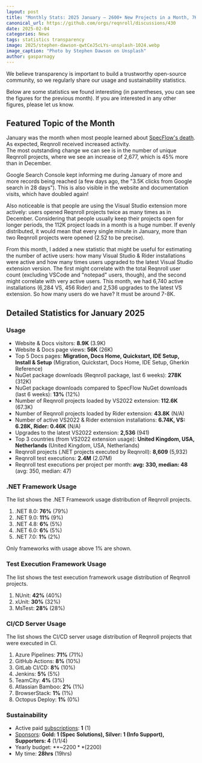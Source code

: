 ```yaml
---
layout: post
title: "Monthly Stats: 2025 January — 2600+ New Projects in a Month, 7K+ Users"
canonical_url: https://github.com/orgs/reqnroll/discussions/430
date: 2025-02-04
categories: News
tags: statistics transparency
image: 2025/stephen-dawson-qwtCeJ5cLYs-unsplash-1024.webp
image_caption: "Photo by Stephen Dawson on Unsplash"
author: gasparnagy
---
```


We believe transparency is important to build a trustworthy open-source community, so we regularly share our usage and sustainability statistics.

Below are some statistics we found interesting (in parentheses, you can see the figures for the previous month). If you are interested in any other figures, please let us know.

## Featured Topic of the Month

January was the month when most people learned about [SpecFlow's death](https://reqnroll.net/news/2025/01/specflow-end-of-life-has-been-announced/). As expected, Reqnroll received increased activity.  
The most outstanding change we can see is in the number of unique Reqnroll projects, where we see an increase of 2,677, which is 45% more than in December.

Google Search Console kept informing me during January of more and more records being reached (a few days ago, the "3.5K clicks from Google search in 28 days"). This is also visible in the website and documentation visits, which have doubled again!

Also noticeable is that people are using the Visual Studio extension more actively: users opened Reqnroll projects twice as many times as in December. Considering that people usually keep their projects open for longer periods, the 112K project loads in a month is a huge number. If evenly distributed, it would mean that every single minute in January, more than two Reqnroll projects were opened (2.52 to be precise).

From this month, I added a new statistic that might be useful for estimating the number of active users: how many Visual Studio & Rider installations were active and how many times users upgraded to the latest Visual Studio extension version. The first might correlate with the total Reqnroll user count (excluding VSCode and "notepad" users, though), and the second might correlate with very active users. This month, we had 6,740 active installations (6,284 VS, 456 Rider) and 2,536 upgrades to the latest VS extension. So how many users do we have? It must be around 7-8K.

## Detailed Statistics for January 2025

### Usage

* Website & Docs visitors: **8.9K** (3.9K)
* Website & Docs page views: **56K** (26K)
* Top 5 Docs pages: **Migration, Docs Home, Quickstart, IDE Setup, Install & Setup** (Migration, Quickstart, Docs Home, IDE Setup, Gherkin Reference)
* NuGet package downloads (Reqnroll package, last 6 weeks): **278K** (312K)
* NuGet package downloads compared to SpecFlow NuGet downloads (last 6 weeks): **13%** (12%)
* Number of Reqnroll projects loaded by VS2022 extension: **112.6K** (67.3K)
* Number of Reqnroll projects loaded by Rider extension: **43.8K** (N/A)
* Number of active VS2022 & Rider extension installations: **6.74K, VS: 6.28K, Rider: 0.46K** (N/A)
* Upgrades to the latest VS2022 extension: **2,536** (941)
* Top 3 countries (from VS2022 extension usage): **United Kingdom, USA, Netherlands** (United Kingdom, USA, Netherlands)
* Reqnroll projects (.NET projects executed by Reqnroll): **8,609** (5,932)
* Reqnroll test executions: **2.4M** (2.07M)
* Reqnroll test executions per project per month: **avg: 330, median: 48** (avg: 350, median: 47)

### .NET Framework Usage

The list shows the .NET Framework usage distribution of Reqnroll projects.

1. .NET 8.0: **76%** (79%)
2. .NET 9.0: **11%** (9%)
3. .NET 4.8: **6%** (5%)
4. .NET 6.0: **6%** (5%)
5. .NET 7.0: **1%** (2%)

Only frameworks with usage above 1% are shown.

### Test Execution Framework Usage

The list shows the test execution framework usage distribution of Reqnroll projects.

1. NUnit: **42%** (40%)
2. xUnit: **30%** (32%)
3. MsTest: **28%** (28%)

### CI/CD Server Usage

The list shows the CI/CD server usage distribution of Reqnroll projects that were executed in CI.

1. Azure Pipelines: **71%** (71%)
2. GitHub Actions: **8%** (10%)
3. GitLab CI/CD: **8%** (10%)
4. Jenkins: **5%** (5%)
5. TeamCity: **4%** (3%)
6. Atlassian Bamboo: **2%** (1%)
7. BrowserStack: **1%** (1%)
8. Octopus Deploy: **1%** (0%)

### Sustainability

* Active paid [subscriptions](https://reqnroll.net/support/): **1** (1)
* [Sponsors](https://reqnroll.net/sponsorship/): **Gold: 1 (Spec Solutions), Silver: 1 (Info Support), Supporters: 4** (1/1/4)
* Yearly budget: **~$2200** ($2200)
* My time: **28hrs** (19hrs)
